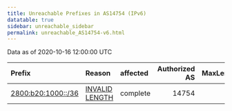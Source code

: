 ```yaml
---
title: Unreachable Prefixes in AS14754 (IPv6)
datatable: true
sidebar: unreachable_sidebar
permalink: unreachable_AS14754-v6.html
---
```


Data as of 2020-10-16 12:00:00 UTC


<div class="datatable-begin"></div>

| Prefix                                                         | Reason                                                                                                       | affected   |   Authorized AS |   MaxLength | Anchor                                         |   unreachable /48s |
|:---------------------------------------------------------------|:-------------------------------------------------------------------------------------------------------------|:-----------|----------------:|------------:|:-----------------------------------------------|-------------------:|
| [2800:b20:1000::/36](https://stat.ripe.net/2800:b20:1000::/36) | [INVALID LENGTH](https://rpki-validator.ripe.net/announcement-preview?asn=AS14754&prefix=2800:b20:1000::/36) | complete   |           14754 |          30 | [LACNIC](unreachable_LACNIC_RPKI_Root-v6.html) |               4096 |

<div class="datatable-end"></div>